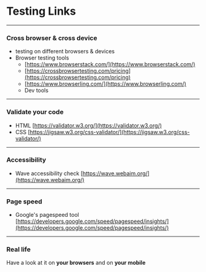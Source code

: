 # Testing Links

---

### Cross browser & cross device

- testing on different browsers & devices
- Browser testing tools
	- [https://www.browserstack.com/](https://www.browserstack.com/)
	- [https://crossbrowsertesting.com/pricing](https://crossbrowsertesting.com/pricing)
	- [https://www.browserling.com/](https://www.browserling.com/)
	- Dev tools

---

### Validate your code

- HTML [https://validator.w3.org/](https://validator.w3.org/)
- CSS [https://jigsaw.w3.org/css-validator/](https://jigsaw.w3.org/css-validator/)

---

### Accessibility

- Wave accessibility check [https://wave.webaim.org/](https://wave.webaim.org/)

---

### Page speed

- Google's pagespeed tool [https://developers.google.com/speed/pagespeed/insights/](https://developers.google.com/speed/pagespeed/insights/)

---

### Real life

Have a look at it on **your browsers** and on **your mobile**



